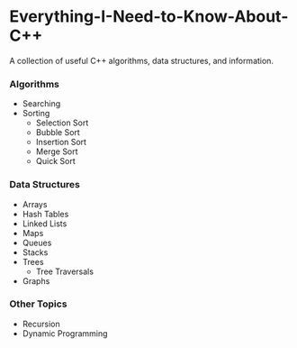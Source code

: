 # Everything-I-Need-to-Know-About-C++
A collection of useful C++ algorithms, data structures, and information.

### Algorithms
* Searching
* Sorting
  * Selection Sort
  * Bubble Sort
  * Insertion Sort
  * Merge Sort
  * Quick Sort

### Data Structures
* Arrays
* Hash Tables
* Linked Lists
* Maps
* Queues
* Stacks
* Trees
  * Tree Traversals
* Graphs
### Other Topics
* Recursion
* Dynamic Programming

